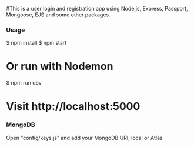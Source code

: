 #This is a user login and registration app using Node.js, Express, Passport, Mongoose, EJS and some other packages.

### Usage


$ npm install
$ npm start
# Or run with Nodemon
$ npm run dev

# Visit http://localhost:5000


### MongoDB

Open "config/keys.js" and add your MongoDB URI, local or Atlas
